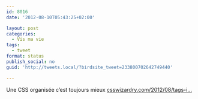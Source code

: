 ```yaml
---
id: 8016
date: '2012-08-10T05:43:25+02:00'

layout: post
categories:
  - Vis ma vie
tags:
  - tweet
format: status
publish_social: no
guid: 'http://tweets.local/?birdsite_tweet=233800702642749440'

---
```


Une CSS organisée c’est toujours mieux [csswizardry.com/2012/08/tags-i…](http://csswizardry.com/2012/08/tags-in-css-files/)